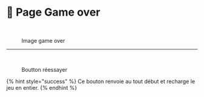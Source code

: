 # 🔁 Page Game over

<figure><img src="../../../../../../../../../../../../../.gitbook/assets/Capture d’écran 2024-06-28 à 14.40.27.png" alt="" width="346"><figcaption><p>Image game over</p></figcaption></figure>

***

<figure><img src="../../../../../../../../../../../../../.gitbook/assets/Capture d’écran 2024-06-28 à 14.41.22.png" alt=""><figcaption><p>Boutton réessayer</p></figcaption></figure>

{% hint style="success" %}
Ce bouton renvoie au tout début et recharge le jeu en entier.
{% endhint %}
